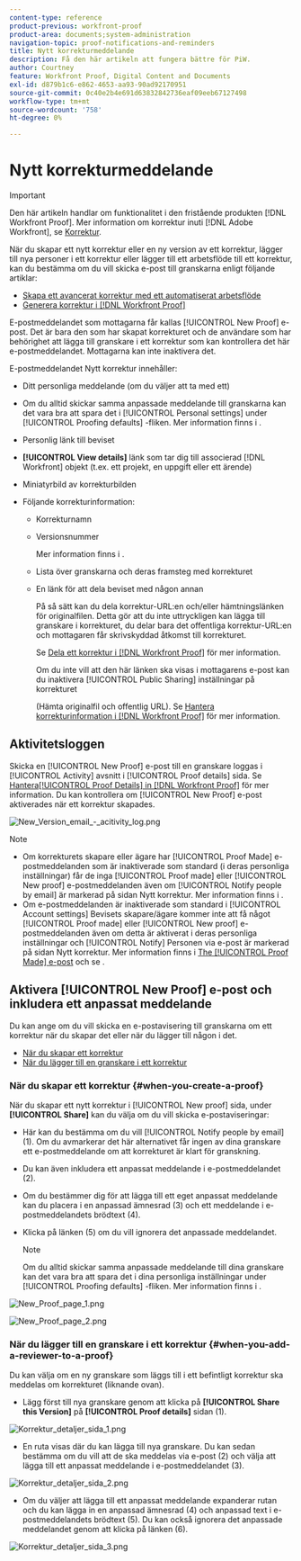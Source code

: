 ```yaml
---
content-type: reference
product-previous: workfront-proof
product-area: documents;system-administration
navigation-topic: proof-notifications-and-reminders
title: Nytt korrekturmeddelande
description: Få den här artikeln att fungera bättre för PiW.
author: Courtney
feature: Workfront Proof, Digital Content and Documents
exl-id: d879b1c6-e862-4653-aa93-90ad92170951
source-git-commit: 0c40e2b4e691d63832842736eaf09eeb67127498
workflow-type: tm+mt
source-wordcount: '758'
ht-degree: 0%

---
```


# Nytt korrekturmeddelande

>[!IMPORTANT]
>
>Den här artikeln handlar om funktionalitet i den fristående produkten [!DNL Workfront Proof]. Mer information om korrektur inuti [!DNL Adobe Workfront], se [Korrektur](../../../review-and-approve-work/proofing/proofing.md).

<!--
<p style="color: #000000;" data-mc-conditions="QuicksilverOrClassic.Draft mode">Make this article work better for PiW.</p>
-->

När du skapar ett nytt korrektur eller en ny version av ett korrektur, lägger till nya personer i ett korrektur eller lägger till ett arbetsflöde till ett korrektur, kan du bestämma om du vill skicka e-post till granskarna enligt följande artiklar:

* [Skapa ett avancerat korrektur med ett automatiserat arbetsflöde](../../../review-and-approve-work/proofing/creating-proofs-within-workfront/create-automated-proof-workflow.md)
* [Generera korrektur i [!DNL Workfront Proof]](../../../workfront-proof/wp-work-proofsfiles/create-proofs-and-files/generate-proofs.md)

E-postmeddelandet som mottagarna får kallas [!UICONTROL New Proof] e-post. Det är bara den som har skapat korrekturet och de användare som har behörighet att lägga till granskare i ett korrektur som kan kontrollera det här e-postmeddelandet. Mottagarna kan inte inaktivera det.

E-postmeddelandet Nytt korrektur innehåller:

* Ditt personliga meddelande (om du väljer att ta med ett)
* Om du alltid skickar samma anpassade meddelande till granskarna kan det vara bra att spara det i [!UICONTROL Personal settings] under [!UICONTROL Proofing defaults] -fliken. Mer information finns i .
* Personlig länk till beviset
* **[!UICONTROL View details]** länk som tar dig till associerad [!DNL Workfront] objekt (t.ex. ett projekt, en uppgift eller ett ärende)
* Miniatyrbild av korrekturbilden
* Följande korrekturinformation:

   * Korrekturnamn
   * Versionsnummer

      Mer information finns i .

   * Lista över granskarna och deras framsteg med korrekturet
   * En länk för att dela beviset med någon annan

      På så sätt kan du dela korrektur-URL:en och/eller hämtningslänken för originalfilen. Detta gör att du inte uttryckligen kan lägga till granskare i korrekturet, du delar bara det offentliga korrektur-URL:en och mottagaren får skrivskyddad åtkomst till korrekturet.

      Se [Dela ett korrektur i [!DNL Workfront Proof]](../../../workfront-proof/wp-work-proofsfiles/share-proofs-and-files/share-proof.md) för mer information.

      Om du inte vill att den här länken ska visas i mottagarens e-post kan du inaktivera [!UICONTROL Public Sharing] inställningar på korrekturet

      (Hämta originalfil och offentlig URL). Se [Hantera korrekturinformation i [!DNL Workfront Proof]](../../../workfront-proof/wp-work-proofsfiles/manage-your-work/manage-proof-details.md) för mer information.

## Aktivitetsloggen

Skicka en [!UICONTROL New Proof] e-post till en granskare loggas i [!UICONTROL Activity] avsnitt i [!UICONTROL Proof details] sida. Se  [Hantera[!UICONTROL  Proof Details] in [!DNL Workfront Proof]](../../../workfront-proof/wp-work-proofsfiles/manage-your-work/manage-proof-details.md) för mer information. Du kan kontrollera om [!UICONTROL New Proof] e-post aktiverades när ett korrektur skapades.

![New_Version_email_-_acitivity_log.png](assets/new-verison-email---acitivity-log-350x44.png)

>[!NOTE]
>
>* Om korrekturets skapare eller ägare har [!UICONTROL Proof Made] e-postmeddelanden som är inaktiverade som standard (i deras personliga inställningar) får de inga [!UICONTROL Proof made] eller [!UICONTROL New proof] e-postmeddelanden även om [!UICONTROL Notify people by email] är markerad på sidan Nytt korrektur. Mer information finns i .
>* Om e-postmeddelanden är inaktiverade som standard i [!UICONTROL Account settings] Bevisets skapare/ägare kommer inte att få något [!UICONTROL Proof made] eller [!UICONTROL New proof] e-postmeddelanden även om detta är aktiverat i deras personliga inställningar och [!UICONTROL Notify] Personen via e-post är markerad på sidan Nytt korrektur. Mer information finns i [The [!UICONTROL Proof Made] e-post](../../../workfront-proof/wp-emailsntfctns/proof-notifications-and-reminders/proof-made-email.md) och se .
>




## Aktivera [!UICONTROL New Proof] e-post och inkludera ett anpassat meddelande

Du kan ange om du vill skicka en e-postavisering till granskarna om ett korrektur när du skapar det eller när du lägger till någon i det.

* [När du skapar ett korrektur](#when-you-create-a-proof)
* [När du lägger till en granskare i ett korrektur](#when-you-add-a-reviewer-to-a-proof)

### När du skapar ett korrektur {#when-you-create-a-proof}

När du skapar ett nytt korrektur i [!UICONTROL New proof] sida, under **[!UICONTROL Share]** kan du välja om du vill skicka e-postaviseringar:

* Här kan du bestämma om du vill [!UICONTROL Notify people by email] (1). Om du avmarkerar det här alternativet får ingen av dina granskare ett e-postmeddelande om att korrekturet är klart för granskning.
* Du kan även inkludera ett anpassat meddelande i e-postmeddelandet (2).
* Om du bestämmer dig för att lägga till ett eget anpassat meddelande kan du placera i en anpassad ämnesrad (3) och ett meddelande i e-postmeddelandets brödtext (4).
* Klicka på länken (5) om du vill ignorera det anpassade meddelandet.

   >[!NOTE]
   >
   >Om du alltid skickar samma anpassade meddelande till dina granskare kan det vara bra att spara det i dina personliga inställningar under [!UICONTROL Proofing defaults] -fliken. Mer information finns i .

![New_Proof_page_1.png](assets/new-proof-page-1-350x186.png)

![New_Proof_page_2.png](assets/new-proof-page-2-350x283.png)

### När du lägger till en granskare i ett korrektur {#when-you-add-a-reviewer-to-a-proof}

Du kan välja om en ny granskare som läggs till i ett befintligt korrektur ska meddelas om korrekturet (liknande ovan).

* Lägg först till nya granskare genom att klicka på **[!UICONTROL Share this Version]** på **[!UICONTROL Proof details]** sidan (1).

![Korrektur_detaljer_sida_1.png](assets/proof-details-page-1-350x118.png)

* En ruta visas där du kan lägga till nya granskare. Du kan sedan bestämma om du vill att de ska meddelas via e-post (2) och välja att lägga till ett anpassat meddelande i e-postmeddelandet (3).

![Korrektur_detaljer_sida_2.png](assets/proof-details-page-2-350x174.png)

* Om du väljer att lägga till ett anpassat meddelande expanderar rutan och du kan lägga in en anpassad ämnesrad (4) och anpassad text i e-postmeddelandets brödtext (5). Du kan också ignorera det anpassade meddelandet genom att klicka på länken (6).

![Korrektur_detaljer_sida_3.png](assets/proof-details-page-3-350x258.png)

